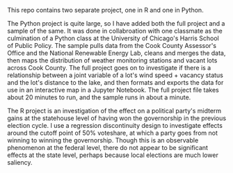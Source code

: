 This repo contains two separate project, one in R and one in Python.

The Python project is quite large, so I have added both the full project and a sample of the same. It was done in collabroation with one classmate as the culmination of a Python class at the University of Chicago's Harris School of Public Policy. The sample pulls data from the Cook County Assessor's Office and the National Renewable Energy Lab, cleans and merges the data, then maps the distribution of weather monitoring stations and vacant lots across Cook County. The full project goes on to investigate if there is a relationship between a joint variable of a lot's wind speed + vacancy status and the lot's distance to the lake, and then formats and exports the data for use in an interactive map in a Jupyter Notebook. The full project file takes about 20 minutes to run, and the sample runs in about a minute.

The R project is an investigation of the effect on a political party's midterm gains at the statehouse level of having won the governorship in the previous election cycle. I use a regression discontinuity design to investigate effects around the cutoff point of 50% voteshare, at which a party goes from not winning to winning the governorship. Though this is an observable phenomenon at the federal level, there do not appear to be significant effects at the state level, perhaps because local elections are much lower saliency.
